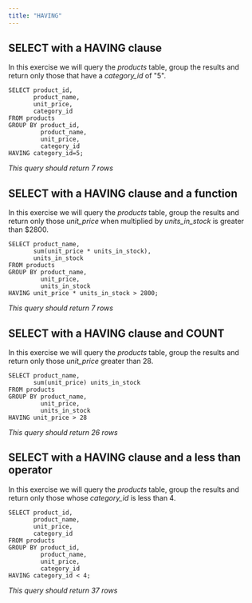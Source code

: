 ```yaml
---
title: "HAVING"
---
```


## SELECT with a HAVING clause

In this exercise we will query the _products_ table, group the results and return only those that have a _category\_id_ of "5".

```
SELECT product_id,
       product_name,
       unit_price,
       category_id
FROM products
GROUP BY product_id,
         product_name,
         unit_price,
         category_id
HAVING category_id=5;
```

_This query should return 7 rows_

## SELECT with a HAVING clause and a function

In this exercise we will query the _products_ table, group the results and return only those _unit\_price_ when multiplied by _units\_in\_stock_ is greater than $2800.

```
SELECT product_name,
       sum(unit_price * units_in_stock),
       units_in_stock
FROM products
GROUP BY product_name,
         unit_price,
         units_in_stock
HAVING unit_price * units_in_stock > 2800;
```

_This query should return 7 rows_

## SELECT with a HAVING clause and COUNT

In this exercise we will query the _products_ table, group the results and return only those _unit\_price_ greater than 28.

```
SELECT product_name,
       sum(unit_price) units_in_stock
FROM products
GROUP BY product_name,
         unit_price,
         units_in_stock
HAVING unit_price > 28
```

_This query should return 26 rows_

## SELECT with a HAVING clause and a less than operator

In this exercise we will query the _products_ table, group the results and return only those whose _category\_id_ is less than 4.

```
SELECT product_id,
       product_name,
       unit_price,
       category_id
FROM products
GROUP BY product_id,
         product_name,
         unit_price,
         category_id
HAVING category_id < 4;
```

_This query should return 37 rows_